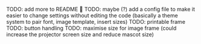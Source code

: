 TODO: add more to README 🙂
TODO: maybe (?) add a config file to make it easier to change settings without editing the code (basically a theme system to pair font, image template, insert sizes)
TODO: printable frame
TODO: button handling
TODO: maximise size for image frame (could increase the projector screen size and reduce mascot size)

